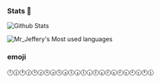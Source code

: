 ### Stats 👋

<!--
**ZhuoyangFu/ZhuoyangFu** is a ✨ _special_ ✨ repository because its `README.md` (this file) appears on your GitHub profile.

Here are some ideas to get you started:

- 🔭 I’m currently working on ...
- 🌱 I’m currently learning ...
- 👯 I’m looking to collaborate on ...
- 🤔 I’m looking for help with ...
- 💬 Ask me about ...
- 📫 How to reach me: ...
- 😄 Pronouns: ...
- ⚡ Fun fact: ...
-->

![Github Stats](https://github-readme-stats.vercel.app/api?username=ZhuoyangFu&show_icons=true&theme=dark&count_private=true)

![Mr_Jeffery's Most used languages](https://github-readme-stats.vercel.app/api/top-langs?username=ZhuoyangFu&show_icons=true&count_private=true&theme=gotham)

### emoji
🕛🕧🕐🕜🕑🕝🕒🕞🕓🕟🕔🕠🕕🕡🕖🕢🕗🕣🕘🕤🕙🕥🕚🕦
